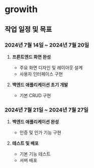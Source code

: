 # growith
 
## 작업 일정 및 목표

### 2024년 7월 14일 ~ 2024년 7월 20일
1. **프론트엔드 화면 완성**
   - 주요 화면 디자인 및 레이아웃 설계
   - 사용자 인터페이스 구현

2. **백엔드 애플리케이션 초기 개발**
   - 기본 CRUD 구현

### 2024년 7월 21일 ~ 2024년 7월 27일
1. **백엔드 애플리케이션 완성**
   - 인증 및 인가 기능 구현

2. **테스트 및 배포**
   - 기본 기능 테스트
   - 서버 배포
